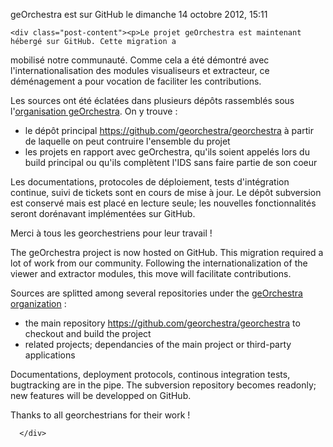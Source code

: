 geOrchestra est sur GitHub
le dimanche 14 octobre 2012, 15:11
    
        
    <div class="post-content"><p>Le projet geOrchestra est maintenant hébergé sur GitHub. Cette migration a
mobilisé notre communauté. Comme cela a été démontré avec
l'internationalisation des modules visualiseurs et extracteur, ce déménagement
a pour vocation de faciliter les contributions.</p>
<p>Les sources ont été éclatées dans plusieurs dépôts rassemblés sous
l'<a href="https://github.com/georchestra" hreflang="fr">organisation
geOrchestra</a>. On y trouve :</p>
<ul>
<li>le dépôt principal <a href="https://github.com/georchestra/georchestra" hreflang="fr">https://github.com/georchestra/georchestra</a> à partir de
laquelle on peut contruire l'ensemble du projet</li>
<li>les projets en rapport avec geOrchestra, qu'ils soient appelés lors du
build principal ou qu'ils complètent l'IDS sans faire partie de son coeur</li>
</ul>
<p>Les documentations, protocoles de déploiement, tests d'intégration continue,
suivi de tickets sont en cours de mise à jour. Le dépôt subversion est conservé
mais est placé en lecture seule; les nouvelles fonctionnalités seront
dorénavant implémentées sur GitHub.</p>
<p>Merci à tous les georchestriens pour leur travail !</p>
<p>The geOrchestra project is now hosted on GitHub. This migration required a
lot of work from our community. Following the internationalization of the
viewer and extractor modules, this move will facilitate contributions.</p>
<p>Sources are splitted among several repositories under the <a href="https://github.com/georchestra" hreflang="en">geOrchestra
organization</a> :</p>
<ul>
<li>the main repository <a href="https://github.com/georchestra/georchestra" hreflang="en">https://github.com/georchestra/georchestra</a> to checkout and
build the project</li>
<li>related projects; dependancies of the main project or third-party
applications</li>
</ul>
<p>Documentations, deployment protocols, continous integration tests,
bugtracking are in the pipe. The subversion repository becomes readonly; new
features will be developped on GitHub.</p>
<p>Thanks to all georchestrians for their work !</p></div>

      </div>

  
